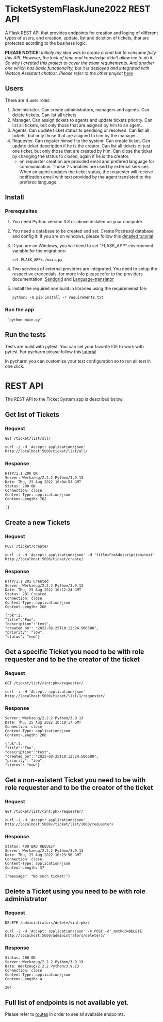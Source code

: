 # TicketSystemFlaskJune2022 REST API

A Flask REST API that provides endpoints for creation and loging of different types of users, and creation, update, list and deletion of tickets, that are protected acording to the business logic.

**PLEASE NOTICE!** *Initialy my idea was to create a chat bot to consume fully this API. However, the lack of time and knowledge didn't allow me to do it. So why I created this project to cover the exam requirements.  And another one which has basic functionality, but it is deployed and integrated with Watson Assistant chatbot. Please refer to the other project* <a href="https://github.com/GMGeor/TicketSystemDemo4WatsonAssistantIntegration" target="_blank">here</a>

## Users
There are 4 user roles:
1. Administrator. Can create administrators, managers and agents. Can delete tickets. Can list all tickets.
2. Manager. Can assign tickets to agents and update tickets priority. Can list all tickets, but only those that are asigned by him to an agent.
3. Agents. Can update ticket status to pendiong or resolved. Can list all tickets, but only those that are asigned to him by the manager.
4. Requester. Can register himself to the system. Can create ticket. Can update ticket description if he is the creator. Can list all tickets or just one ticket, but only those that are created by him. Can close the ticket by changing the status to closed, again if he is the creator. 
    - on requester creation are provided email and prefered language for communication. Those 2 variables are used by external services. When an agent updates the ticket status, the requester will receive notification email with text provided by the agent translated to the prefered language.
    
    
## Install
### Prerequisites
1. You need Python version 3.8 or above instaled on your computer.
2. You need a database to be created and set. Create Postresql database and config it. If you are on windows, please follow this <a href="https://www.guru99.com/download-install-postgresql.html" target="_blank">detailed tutorial</a>

3. If you are on Windows, you will need to set "FLASK_APP" environment variable for the migrations:

    ``set FLASK_APP=./main.py``
    
4. Two services of external providers are integrated. You need to setup the respective credentials, for more info please refer to the providers documentation: 
<a href="https://sendgrid.com/" target="_blank">Sendgrid</a> and <a href="https://cloud.ibm.com/catalog/services/language-translator" target="_blank">Language-translator</a>

5. Install the required non build in libraries using the requiremenst file:

    ``python3 -m pip install -r requirements.txt``
    
### Run the app

    ``python main.py``

## Run the tests

Tests are build with pytest. You can set your favorite IDE to work with pytest. For pycharm please follow  this <a href="https://www.jetbrains.com/help/pycharm/pytest.html#create-pytest-test" target="_blank">tutorial</a>

In pycharm you can customise your test configuration so to run all test in one click. 


# REST API

The REST API to the Ticket System app is described below.

## Get list of Tickets

### Request

`GET /ticket/list/all/`

    curl -i -H 'Accept: application/json' http://localhost:5000/ticket/list/all/

### Response

    HTTP/1.1 200 OK
    Server: Werkzeug/2.2.2 Python/3.9.13
    Date: Thu, 25 Aug 2022 10:04:53 GMT
    Status: 200 OK
    Connection: close
    Content-Type: application/json
    Content-Length: 702

    []

## Create a new Tickets

### Request

`POST /ticket/create/`

    curl -i -H 'Accept: application/json' -d 'title=Foo&description=text' http://localhost:5000/ticket/create/

### Response

    HTTP/1.1 201 Created
    Server: Werkzeug/2.2.2 Python/3.9.13
    Date: Thu, 25 Aug 2022 10:12:24 GMT
    Status: 201 Created
    Connection: close
    Content-Type: application/json
    Content-Length: 200

    {"pk":1,
    "title":"Foo",
    "description":"text",
    "created_on": "2022-08-25T10:12:24.506680",
    "priority": "low",
    "status": "new"}

## Get a specific Ticket you need to be with role requester and to be the creator of the ticket

### Request

`GET /ticket/list/<int:pk>/requester/`

    curl -i -H 'Accept: application/json' http://localhost:5000/ticket/list/1/requester/

### Response

    Server: Werkzeug/2.2.2 Python/3.9.13
    Date: Thu, 25 Aug 2022 10:19:17 GMT
    Connection: close
    Content-Type: application/json
    Content-Length: 200

    {"pk":1,
    "title":"Foo",
    "description":"text",
    "created_on": "2022-08-25T10:12:24.506680",
    "priority": "low",
    "status": "new"}

## Get a non-existent Ticket you need to be with role requester and to be the creator of the ticket

### Request

`GET /ticket/list/<int:pk>/requester/`

    curl -i -H 'Accept: application/json' http://localhost:5000//ticket/list/1000/requester/

### Response
    
    Status: 400 BAD REQUEST
    Server: Werkzeug/2.2.2 Python/3.9.13
    Date: Thu, 25 Aug 2022 10:23:56 GMT
    Connection: close
    Content-Type: application/json
    Content-Length: 37

    {"message": "No such ticket!"}

## Delete a Ticket using you need to be with role administrator

### Request

`DELETE /administrators/delete/<int:pk>/`

    curl -i -H 'Accept: application/json' -X POST -d'_method=DELETE' http://localhost:5000/administrators/delete/5/

### Response

    Status: 200 OK
    Server: Werkzeug/2.2.2 Python/3.9.13
    Date: Werkzeug/2.2.2 Python/3.9.13
    Connection: close
    Content-Type: application/json
    Content-Length: 4

    204
  
## Full list of endpoints is not available yet. 
Please refer to [routes](https://github.com/GMGeor/TicketSystemFlaskJune2022/blob/490ab28da409b5fc106a17b6bb6fe2a8ba116f6d/resources/routes.py#L27) in order to see all available endpoints.
